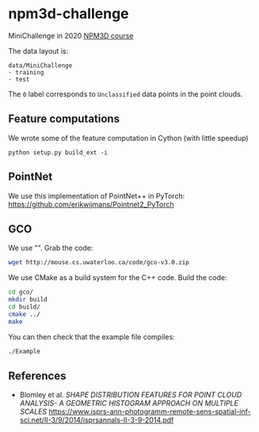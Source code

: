 # npm3d-challenge
MiniChallenge in 2020 [NPM3D course](http://npm3d.fr/)

The data layout is:
```
data/MiniChallenge
- training
- test
```

The `0` label corresponds to `Unclassified` data points in the point clouds.

## Feature computations

We wrote some of the feature computation in Cython (with little speedup)
```
python setup.py build_ext -i
```

## PointNet

We use this implementation of PointNet++ in PyTorch: https://github.com/erikwijmans/Pointnet2_PyTorch

## GCO


We use "".
Grab the code:
```bash
wget http://mouse.cs.uwaterloo.ca/code/gco-v3.0.zip
```

We use CMake as a build system for the C++ code. Build the code:
```bash
cd gco/
mkdir build
cd build/
cmake ../
make
```
You can then check that the example file compiles:
```bash
./Example
```


## References

* Blomley et al. _SHAPE DISTRIBUTION FEATURES FOR POINT CLOUD ANALYSIS- A GEOMETRIC HISTOGRAM APPROACH ON MULTIPLE SCALES_ https://www.isprs-ann-photogramm-remote-sens-spatial-inf-sci.net/II-3/9/2014/isprsannals-II-3-9-2014.pdf
